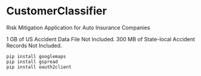 # CustomerClassifier
Risk Mitigation Application for Auto Insurance Companies

1 GB of US Accident Data File Not Included.
300 MB of State-local Accident Records Not Included. 

`pip install googlemaps`<br/>
`pip install gspread`<br/>
`pip install oauth2client`<br/>
